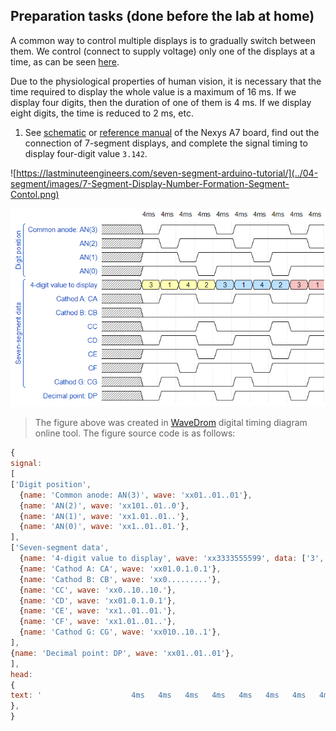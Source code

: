 ## Preparation tasks (done before the lab at home)

A common way to control multiple displays is to gradually switch between them. We control (connect to supply voltage) only one of the displays at a time, as can be seen [here](https://engineeringtutorial.com/seven-segment-display-working-principle/).

Due to the physiological properties of human vision, it is necessary that the time required to display the whole value is a maximum of 16&nbsp;ms. If we display four digits, then the duration of one of them is 4&nbsp;ms. If we display eight digits, the time is reduced to 2&nbsp;ms, etc.

1. See [schematic](https://github.com/tomas-fryza/Digital-electronics-1/blob/master/docs/nexys-a7-sch.pdf) or [reference manual](https://reference.digilentinc.com/reference/programmable-logic/nexys-a7/reference-manual) of the Nexys A7 board, find out the connection of 7-segment displays, and complete the signal timing to display four-digit value `3.142`.

  ![https://lastminuteengineers.com/seven-segment-arduino-tutorial/](../04-segment/images/7-Segment-Display-Number-Formation-Segment-Contol.png)

  ![Timing of seven-segment display](https://github.com/MichaelDolezel/digital-electronic-1/blob/b58d728710c0f768256fa5529aaee0cabe0bf0c0/labs/07-display_driver/images/Prep7.png)

  > The figure above was created in [WaveDrom](https://wavedrom.com/) digital timing diagram online tool. The figure source code is as follows:
  >
  ```javascript
 {
signal:
[
  ['Digit position',
    {name: 'Common anode: AN(3)', wave: 'xx01..01..01'},
    {name: 'AN(2)', wave: 'xx101..01..0'},
    {name: 'AN(1)', wave: 'xx1.01..01..'},
    {name: 'AN(0)', wave: 'xx1..01..01.'},
  ],
  ['Seven-segment data',
    {name: '4-digit value to display', wave: 'xx3333555599', data: ['3','1','4','2','3','1','4','2','3','1']},
    {name: 'Cathod A: CA', wave: 'xx01.0.1.0.1'},
    {name: 'Cathod B: CB', wave: 'xx0.........'},
    {name: 'CC', wave: 'xx0..10..10.'},
    {name: 'CD', wave: 'xx01.0.1.0.1'},
    {name: 'CE', wave: 'xx1..01..01.'},
    {name: 'CF', wave: 'xx1.01..01..'},
    {name: 'Cathod G: CG', wave: 'xx010..10..1'},
  ],
  {name: 'Decimal point: DP', wave: 'xx01..01..01'},
],
head:
{
  text: '                    4ms   4ms   4ms   4ms   4ms   4ms   4ms   4ms   4ms   4ms',
},
}
  ```
<a name="part1"></a>
